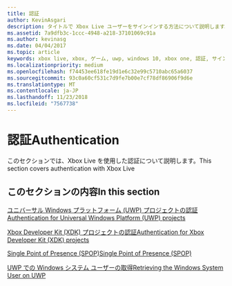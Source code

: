 ```yaml
---
title: 認証
author: KevinAsgari
description: タイトルで Xbox Live ユーザーをサインインする方法について説明します。
ms.assetid: 7a9dfb3c-1ccc-4948-a218-37101069c91a
ms.author: kevinasg
ms.date: 04/04/2017
ms.topic: article
keywords: xbox live, xbox, ゲーム, uwp, windows 10, xbox one, 認証, サインイン
ms.localizationpriority: medium
ms.openlocfilehash: f74453ee618fe19d1e6c32e99c5710abc65a6037
ms.sourcegitcommit: 93c0a60cf531c7d9fe7b00e7cf78df86906f9d6e
ms.translationtype: MT
ms.contentlocale: ja-JP
ms.lasthandoff: 11/23/2018
ms.locfileid: "7567738"
---
```

# <a name="authentication"></a><span data-ttu-id="dfe2c-104">認証</span><span class="sxs-lookup"><span data-stu-id="dfe2c-104">Authentication</span></span>

<span data-ttu-id="dfe2c-105">このセクションでは、Xbox Live を使用した認証について説明します。</span><span class="sxs-lookup"><span data-stu-id="dfe2c-105">This section covers authentication with Xbox Live</span></span>

## <a name="in-this-section"></a><span data-ttu-id="dfe2c-106">このセクションの内容</span><span class="sxs-lookup"><span data-stu-id="dfe2c-106">In this section</span></span>

[<span data-ttu-id="dfe2c-107">ユニバーサル Windows プラットフォーム (UWP) プロジェクトの認証</span><span class="sxs-lookup"><span data-stu-id="dfe2c-107">Authentication for Universal Windows Platform (UWP) projects</span></span>](authentication-for-UWP-projects.md)

[<span data-ttu-id="dfe2c-108">Xbox Developer Kit (XDK) プロジェクトの認証</span><span class="sxs-lookup"><span data-stu-id="dfe2c-108">Authentication for Xbox Developer Kit (XDK) projects</span></span>](authentication-for-XDK-projects.md)

[<span data-ttu-id="dfe2c-109">Single Point of Presence (SPOP)</span><span class="sxs-lookup"><span data-stu-id="dfe2c-109">Single Point of Presence (SPOP)</span></span>](single-point-of-presence.md)

[<span data-ttu-id="dfe2c-110">UWP での Windows システム ユーザーの取得</span><span class="sxs-lookup"><span data-stu-id="dfe2c-110">Retrieving the Windows System User on UWP</span></span>](retrieving-windows-system-user-on-UWP.md)
